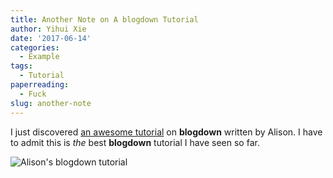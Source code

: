 ```yaml
---
title: Another Note on A blogdown Tutorial
author: Yihui Xie
date: '2017-06-14'
categories:
  - Example
tags:
  - Tutorial
paperreading:
  - Fuck
slug: another-note
---
```


I just discovered [an awesome tutorial](https://www.apreshill.com/blog/2020-12-new-year-new-blogdown/) on **blogdown** written by Alison. I have to admit this is _the_ best **blogdown** tutorial I have seen so far.

![Alison's blogdown tutorial](https://www.apreshill.com/blog/2020-12-new-year-new-blogdown/03-blogdown-2021.png)

